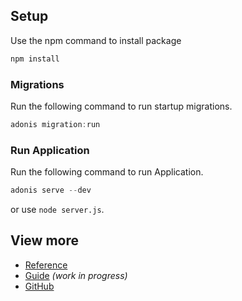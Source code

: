 ## Setup

Use the npm command to install package

```bash
npm install
```

### Migrations

Run the following command to run startup migrations.

```js
adonis migration:run
```

### Run Application

Run the following command to run Application.

```js
adonis serve --dev
```
or use `node server.js`.

## View more

* [Reference](https://pedroslopez.me/whatsapp-web.js)
* [Guide](https://waguide.pedroslopez.me/) _(work in progress)_
* [GitHub](https://github.com/pedroslopez/whatsapp-web.js)
